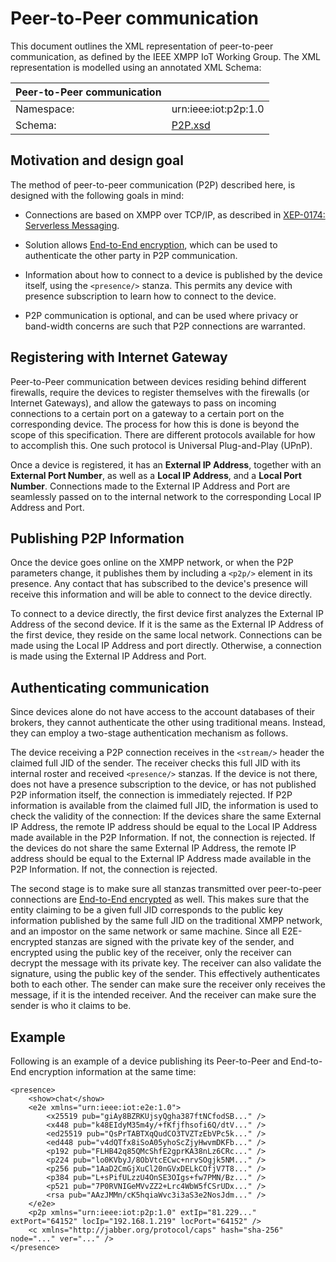 Peer-to-Peer communication
===============================

This document outlines the XML representation of peer-to-peer communication, as defined by the IEEE XMPP IoT Working Group. The XML representation is modelled 
using an annotated XML Schema:

| Peer-to-Peer communication              ||
| ------------|----------------------------|
| Namespace:  | urn:ieee:iot:p2p:1.0       |
| Schema:     | [P2P.xsd](Schemas/P2P.xsd) |


Motivation and design goal
----------------------------

The method of peer-to-peer communication (P2P) described here, is designed with the following goals in mind:

* Connections are based on XMPP over TCP/IP, as described in [XEP-0174: Serverless Messaging](https://xmpp.org/extensions/xep-0174.html).

* Solution allows [End-to-End encryption](E2E.md), which can be used to authenticate the other party in P2P communication.

* Information about how to connect to a device is published by the device itself, using the `<presence/>` stanza. This permits any device with 
presence subscription to learn how to connect to the device.

* P2P communication is optional, and can be used where privacy or band-width concerns are such that P2P connections are warranted.


Registering with Internet Gateway
--------------------------------------

Peer-to-Peer communication between devices residing behind different firewalls, require the devices to register themselves with the firewalls
(or Internet Gateways), and allow the gateways to pass on incoming connections to a certain port on a gateway to a certain port on the corresponding 
device. The process for how this is done is beyond the scope of this specification. There are different protocols available for how to accomplish this.
One such protocol is Universal Plug-and-Play (UPnP).

Once a device is registered, it has an **External IP Address**, together with an **External Port Number**, as well as a **Local IP Address**, and
a **Local Port Number**. Connections made to the External IP Address and Port are seamlessly passed on to the internal network to the corresponding 
Local IP Address and Port.


Publishing P2P Information
-------------------------------

Once the device goes online on the XMPP network, or when the P2P parameters change, it publishes them by including a `<p2p/>` element in its presence.
Any contact that has subscribed to the device's presence will receive this information and will be able to connect to the device directly.

To connect to a device directly, the first device first analyzes the External IP Address of the second device. If it is the same as the External IP Address
of the first device, they reside on the same local network. Connections can be made using the Local IP Address and port directly. Otherwise, a connection
is made using the External IP Address and Port.


Authenticating communication
--------------------------------

Since devices alone do not have access to the account databases of their brokers, they cannot authenticate the other using traditional means. Instead,
they can employ a two-stage authentication mechanism as follows.

The device receiving a P2P connection receives in the `<stream/>` header the claimed full JID of the sender. The receiver checks this full JID with its
internal roster and received `<presence/>` stanzas. If the device is not there, does not have a presence subscription to the device, or has not published
P2P information itself, the connection is immediately rejected. If P2P information is available from the claimed full JID, the information is used to check
the validity of the connection: If the devices share the same External IP Address, the remote IP address should be equal to the Local IP Address made available in the P2P Information. If not, the connection is rejected. If the devices do not share the same External IP Address, the remote IP address 
should be equal to the External IP Address made available in the P2P Information. If not, the connection is rejected.

The second stage is to make sure all stanzas transmitted over peer-to-peer connections are [End-to-End encrypted](E2E.md) as well. This makes sure that the 
entity claiming to be a given full JID corresponds to the public key information published by the same full JID on the traditional XMPP network,
and an impostor on the same network or same machine. Since all E2E-encrypted stanzas are signed with the private key of the sender, and encrypted using the
public key of the receiver, only the receiver can decrypt the message with its private key. The receiver can also validate the signature, using the public
key of the sender. This effectively authenticates both to each other. The sender can make sure the receiver only receives the message, if it is the intended
receiver. And the receiver can make sure the sender is who it claims to be.

Example
------------

Following is an example of a device publishing its Peer-to-Peer and End-to-End encryption information at the same time:

```
<presence>
    <show>chat</show>
    <e2e xmlns="urn:ieee:iot:e2e:1.0">
        <x25519 pub="giAy8BZRKUjsyQgha387ftNCfodSB..." />
        <x448 pub="k48EIdyM35m4y/+fKfjfhsofi6Q/dtV..." />
        <ed25519 pub="QsPrTABTXqQudCO3TVZTzEbVPc5k..." />
        <ed448 pub="v4dQTfx8iSoA05yhoScZjyHwvmDKFb..." />
        <p192 pub="FLHB42q85QMcShfE2gprKA38nLz6CRc..." />
        <p224 pub="lo0KVbyJ/8ObVtcECwc+nrvSOgjk5NM..." />
        <p256 pub="1AaD2CmGjXuCl20nGVxDELkCOfjV7T8..." />
        <p384 pub="L+sPifULzzU4OnSE3OIgs+fw7PMN/Bz..." />
        <p521 pub="7P0RVNIGeMVvZZ2+Lrc4WbW5fCSrUDx..." />
        <rsa pub="AAzJMMn/cK5hqiaWvc3i3aS3e2NosJdm..." />
    </e2e>
    <p2p xmlns="urn:ieee:iot:p2p:1.0" extIp="81.229..." extPort="64152" locIp="192.168.1.219" locPort="64152" />
    <c xmlns="http://jabber.org/protocol/caps" hash="sha-256" node="..." ver="..." />
</presence>
```
